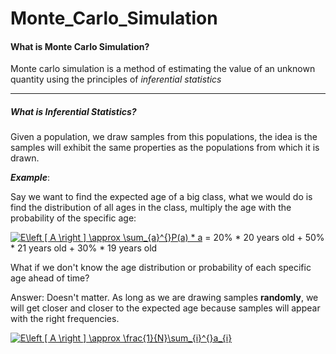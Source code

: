 # Monte_Carlo_Simulation

#### What is Monte Carlo Simulation?

Monte carlo simulation is a method of estimating the value of an unknown quantity using the principles of *inferential statistics*

---

##### What is Inferential Statistics?

Given a population, we draw samples from this populations, the idea is the samples will exhibit the same properties as the populations from which it is drawn.

___Example___:

Say we want to find the expected age of a big class, what we would do is find the distribution of all ages in the class, multiply the age with the probability of the specific age:



<a href="https://www.codecogs.com/eqnedit.php?latex=E\left&space;[&space;A&space;\right&space;]&space;\approx&space;\sum_{a}^{}P(a)&space;*&space;a" target="_blank"><img src="https://latex.codecogs.com/gif.latex?E\left&space;[&space;A&space;\right&space;]&space;\approx&space;\sum_{a}^{}P(a)&space;*&space;a" title="E\left [ A \right ] \approx \sum_{a}^{}P(a) * a" /></a> = 20% * 20 years old + 50% * 21 years old + 30% * 19 years old 


What if we don't know the age distribution or probability of each specific age ahead of time? 

Answer: Doesn't matter. As long as we are drawing samples __randomly__, we will get closer and closer to the expected age because samples will appear with the right frequencies.

<a href="https://www.codecogs.com/eqnedit.php?latex=E\left&space;[&space;A&space;\right&space;]&space;\approx&space;\frac{1}{N}\sum_{i}^{}a_{i}" target="_blank"><img src="https://latex.codecogs.com/gif.latex?E\left&space;[&space;A&space;\right&space;]&space;\approx&space;\frac{1}{N}\sum_{i}^{}a_{i}" title="E\left [ A \right ] \approx \frac{1}{N}\sum_{i}^{}a_{i}" /></a>



